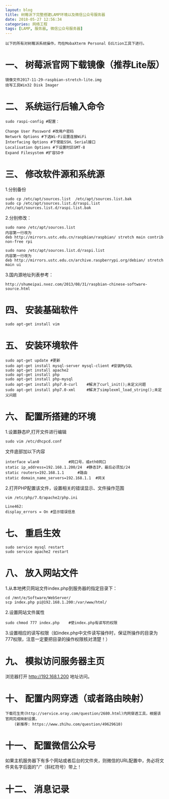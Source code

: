 ```yaml
---
layout: blog
title: 树莓派下完整搭建LAMP环境以及微信公众号服务器
date: 2018-05-27 12:56:34
categories: 网络工程
tags: [LAMP, 服务器, 微信公众号服务器]
---
```

~~~~~~~~~~~~~~~~~~~~~~~~~~~~~~~~~~~~~~~~~~~~~~~~~~~~~~~~~~~~~~~~~~~~~~~~~~~~~~~~
以下的所有对树莓派系统操作，均在MobaXterm Personal Edition工具下进行。
~~~~~~~~~~~~~~~~~~~~~~~~~~~~~~~~~~~~~~~~~~~~~~~~~~~~~~~~~~~~~~~~~~~~~~~~~~~~~~~~

一、 树莓派官网下载镜像（推荐Lite版）
=====================================

~~~~~~~~~~~~~~~~~~~~~~~~~~~~~~~~~~~~~~~~~~~~~~~~~~~~~~~~~~~~~~~~~~~~~~~~~~~~~~~~
镜像文件2017-11-29-raspbian-stretch-lite.img
烧写工具Win32 Disk Imager
~~~~~~~~~~~~~~~~~~~~~~~~~~~~~~~~~~~~~~~~~~~~~~~~~~~~~~~~~~~~~~~~~~~~~~~~~~~~~~~~

二、 系统运行后输入命令
=======================

~~~~~~~~~~~~~~~~~~~~~~~~~~~~~~~~~~~~~~~~~~~~~~~~~~~~~~~~~~~~~~~~~~~~~~~~~~~~~~~~
sudo raspi-config #配置：
~~~~~~~~~~~~~~~~~~~~~~~~~~~~~~~~~~~~~~~~~~~~~~~~~~~~~~~~~~~~~~~~~~~~~~~~~~~~~~~~

~~~~~~~~~~~~~~~~~~~~~~~~~~~~~~~~~~~~~~~~~~~~~~~~~~~~~~~~~~~~~~~~~~~~~~~~~~~~~~~~
Change User Password #改用户密码
Network Options #下选Wi-Fi设置连接WiFi
Interfacing Options #下使能SSH、Serial接口
Localisation Options #下设置时区GMT-8
Expand Filesystem #扩容SD卡
~~~~~~~~~~~~~~~~~~~~~~~~~~~~~~~~~~~~~~~~~~~~~~~~~~~~~~~~~~~~~~~~~~~~~~~~~~~~~~~~


三、 修改软件源和系统源
=================

1.分别备份
~~~~~~~~~~~~~~~~~~~~~~~~~~~~~~~~~~~~~~~~~~~~~~~~~~~~~~~~~~~~~~~~~~~~~~~~~~~~~~~~
sudo cp /etc/apt/sources.list  /etc/apt/sources.list.bak
sudo cp /etc/apt/sources.list.d/raspi.list  /etc/apt/sources.list.d/raspi.list.bak
~~~~~~~~~~~~~~~~~~~~~~~~~~~~~~~~~~~~~~~~~~~~~~~~~~~~~~~~~~~~~~~~~~~~~~~~~~~~~~~~

2.分别修改：
~~~~~~~~~~~~~~~~~~~~~~~~~~~~~~~~~~~~~~~~~~~~~~~~~~~~~~~~~~~~~~~~~~~~~~~~~~~~~~~~
sudo nano /etc/apt/sources.list
内容第一行改为
deb http://mirrors.ustc.edu.cn/raspbian/raspbian/ stretch main contrib non-free rpi
~~~~~~~~~~~~~~~~~~~~~~~~~~~~~~~~~~~~~~~~~~~~~~~~~~~~~~~~~~~~~~~~~~~~~~~~~~~~~~~~


~~~~~~~~~~~~~~~~~~~~~~~~~~~~~~~~~~~~~~~~~~~~~~~~~~~~~~~~~~~~~~~~~~~~~~~~~~~~~~~~
sudo nano /etc/apt/sources.list.d/raspi.list
内容第一行改为
deb http://mirrors.ustc.edu.cn/archive.raspberrypi.org/debian/ stretch main ui
~~~~~~~~~~~~~~~~~~~~~~~~~~~~~~~~~~~~~~~~~~~~~~~~~~~~~~~~~~~~~~~~~~~~~~~~~~~~~~~~

3.国内源地址列表参考：
~~~~~~~~~~~~~~~~~~~~~~~~~~~~~~~~~~~~~~~~~~~~~~~~~~~~~~~~~~~~~~~~~~~~~~~~~~~~~~~~
http://shumeipai.nxez.com/2013/08/31/raspbian-chinese-software-source.html
~~~~~~~~~~~~~~~~~~~~~~~~~~~~~~~~~~~~~~~~~~~~~~~~~~~~~~~~~~~~~~~~~~~~~~~~~~~~~~~~


四、 安装基础软件
=================

~~~~~~~~~~~~~~~~~~~~~~~~~~~~~~~~~~~~~~~~~~~~~~~~~~~~~~~~~~~~~~~~~~~~~~~~~~~~~~~~
sudo apt-get install vim
~~~~~~~~~~~~~~~~~~~~~~~~~~~~~~~~~~~~~~~~~~~~~~~~~~~~~~~~~~~~~~~~~~~~~~~~~~~~~~~~

五、 安装环境软件
=================

~~~~~~~~~~~~~~~~~~~~~~~~~~~~~~~~~~~~~~~~~~~~~~~~~~~~~~~~~~~~~~~~~~~~~~~~~~~~~~~~
sudo apt-get update #更新
sudo apt-get install mysql-server mysql-client #安装MySQL
sudo apt-get install apache2 
sudo apt-get install php
sudo apt-get install php-mysql
sudo apt-get install php7.0-curl	#解决了curl_init();未定义问题
sudo apt-get install php7.0-xml		#解决了simplexml_load_string();未定义问题
~~~~~~~~~~~~~~~~~~~~~~~~~~~~~~~~~~~~~~~~~~~~~~~~~~~~~~~~~~~~~~~~~~~~~~~~~~~~~~~~

六、 配置所搭建的环境
=====================

1.设置静态IP,打开文件进行编辑

~~~~~~~~~~~~~~~~~~~~~~~~~~~~~~~~~~~~~~~~~~~~~~~~~~~~~~~~~~~~~~~~~~~~~~~~~~~~~~~~
sudo vim /etc/dhcpcd.conf
~~~~~~~~~~~~~~~~~~~~~~~~~~~~~~~~~~~~~~~~~~~~~~~~~~~~~~~~~~~~~~~~~~~~~~~~~~~~~~~~

文件底部加以下内容

~~~~~~~~~~~~~~~~~~~~~~~~~~~~~~~~~~~~~~~~~~~~~~~~~~~~~~~~~~~~~~~~~~~~~~~~~~~~~~~~
interface wlan0             #网口号，或eth0网口
static ip_address=192.168.1.200/24  #静态IP，最后必须加/24
static routers=192.168.1.1      #路由
static domain_name_servers=192.168.1.1  #网关
~~~~~~~~~~~~~~~~~~~~~~~~~~~~~~~~~~~~~~~~~~~~~~~~~~~~~~~~~~~~~~~~~~~~~~~~~~~~~~~~

2.打开PHP配置该文件，设置相关的错误显示、文件操作范围

~~~~~~~~~~~~~~~~~~~~~~~~~~~~~~~~~~~~~~~~~~~~~~~~~~~~~~~~~~~~~~~~~~~~~~~~~~~~~~~~
vim /etc/php/7.0/apache2/php.ini

Line462:
display_errors = On #显示错误信息
~~~~~~~~~~~~~~~~~~~~~~~~~~~~~~~~~~~~~~~~~~~~~~~~~~~~~~~~~~~~~~~~~~~~~~~~~~~~~~~~

七、 重启生效
=============

~~~~~~~~~~~~~~~~~~~~~~~~~~~~~~~~~~~~~~~~~~~~~~~~~~~~~~~~~~~~~~~~~~~~~~~~~~~~~~~~
sudo service mysql restart
sudo service apache2 restart
~~~~~~~~~~~~~~~~~~~~~~~~~~~~~~~~~~~~~~~~~~~~~~~~~~~~~~~~~~~~~~~~~~~~~~~~~~~~~~~~

八、 放入网站文件
=================

1.从本地拷贝网站文件index.php到服务器的指定目录下：

~~~~~~~~~~~~~~~~~~~~~~~~~~~~~~~~~~~~~~~~~~~~~~~~~~~~~~~~~~~~~~~~~~~~~~~~~~~~~~~~
cd /mnt/e/Software/WebServer/
scp index.php pi@192.168.1.200:/var/www/html/
~~~~~~~~~~~~~~~~~~~~~~~~~~~~~~~~~~~~~~~~~~~~~~~~~~~~~~~~~~~~~~~~~~~~~~~~~~~~~~~~

2.设置网站文件属性

~~~~~~~~~~~~~~~~~~~~~~~~~~~~~~~~~~~~~~~~~~~~~~~~~~~~~~~~~~~~~~~~~~~~~~~~~~~~~~~~
sudo chmod 777 index.php    #使index.php有读写的权限
~~~~~~~~~~~~~~~~~~~~~~~~~~~~~~~~~~~~~~~~~~~~~~~~~~~~~~~~~~~~~~~~~~~~~~~~~~~~~~~~

3.设置相应的读写权限（如index.php中文件读写操作时，保证所操作的目录为777权限，注意一定要把目录的操作权限核对清楚！）

九、 模拟访问服务器主页
=======================
浏览器打开 <http://192.168.1.200> 地址访问。

十、 配置内网穿透（或者路由映射）
=================================

~~~~~~~~~~~~~~~~~~~~~~~~~~~~~~~~~~~~~~~~~~~~~~~~~~~~~~~~~~~~~~~~~~~~~~~~~~~~~~~~
下载花生壳(http://service.oray.com/question/2680.html)内网穿透工具，根据该官网完成映射设置。
    (新推荐: https://www.zhihu.com/question/49629610)
~~~~~~~~~~~~~~~~~~~~~~~~~~~~~~~~~~~~~~~~~~~~~~~~~~~~~~~~~~~~~~~~~~~~~~~~~~~~~~~~

十一、 配置微信公众号
===================

如果主机服务器下有多个网站或者后台的文件夹，则微信的URL配置中，务必将文件夹名字后面的"/"（斜杠符号）带上！

十二、 消息记录
===============
